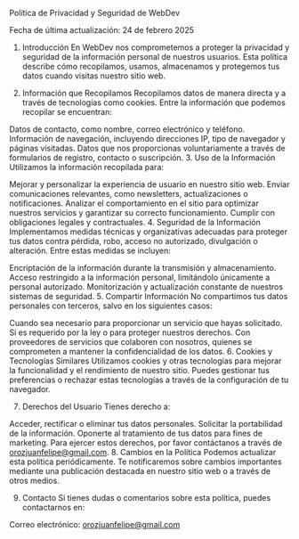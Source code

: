 Política de Privacidad y Seguridad de WebDev

Fecha de última actualización: 24 de febrero 2025

1. Introducción
En WebDev nos comprometemos a proteger la privacidad y seguridad de la información personal de nuestros usuarios. Esta política describe cómo recopilamos, usamos, almacenamos y protegemos tus datos cuando visitas nuestro sitio web.

2. Información que Recopilamos
Recopilamos datos de manera directa y a través de tecnologías como cookies. Entre la información que podemos recopilar se encuentran:

Datos de contacto, como nombre, correo electrónico y teléfono.
Información de navegación, incluyendo direcciones IP, tipo de navegador y páginas visitadas.
Datos que nos proporcionas voluntariamente a través de formularios de registro, contacto o suscripción.
3. Uso de la Información
Utilizamos la información recopilada para:

Mejorar y personalizar la experiencia de usuario en nuestro sitio web.
Enviar comunicaciones relevantes, como newsletters, actualizaciones o notificaciones.
Analizar el comportamiento en el sitio para optimizar nuestros servicios y garantizar su correcto funcionamiento.
Cumplir con obligaciones legales y contractuales.
4. Seguridad de la Información
Implementamos medidas técnicas y organizativas adecuadas para proteger tus datos contra pérdida, robo, acceso no autorizado, divulgación o alteración. Entre estas medidas se incluyen:

Encriptación de la información durante la transmisión y almacenamiento.
Acceso restringido a la información personal, limitándolo únicamente a personal autorizado.
Monitorización y actualización constante de nuestros sistemas de seguridad.
5. Compartir Información
No compartimos tus datos personales con terceros, salvo en los siguientes casos:

Cuando sea necesario para proporcionar un servicio que hayas solicitado.
Si es requerido por la ley o para proteger nuestros derechos.
Con proveedores de servicios que colaboren con nosotros, quienes se comprometen a mantener la confidencialidad de los datos.
6. Cookies y Tecnologías Similares
Utilizamos cookies y otras tecnologías para mejorar la funcionalidad y el rendimiento de nuestro sitio. Puedes gestionar tus preferencias o rechazar estas tecnologías a través de la configuración de tu navegador.

7. Derechos del Usuario
Tienes derecho a:

Acceder, rectificar o eliminar tus datos personales.
Solicitar la portabilidad de la información.
Oponerte al tratamiento de tus datos para fines de marketing.
Para ejercer estos derechos, por favor contáctanos a través de orozjuanfelipe@gmail.com.
8. Cambios en la Política
Podemos actualizar esta política periódicamente. Te notificaremos sobre cambios importantes mediante una publicación destacada en nuestro sitio web o a través de otros medios.

9. Contacto
Si tienes dudas o comentarios sobre esta política, puedes contactarnos en:

Correo electrónico: orozjuanfelipe@gmail.com
